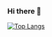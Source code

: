 ### Hi there 👋

[![Top Langs](https://github-readme-stats.vercel.app/api/top-langs/?username=leejaejae&layout=compact)](https://github.com/anuraghazra/github-readme-stats)

<!--
**leejaejae/leejaejae** is a ✨ _special_ ✨ repository because its `README.md` (this file) appears on your GitHub profile.

Here are some ideas to get you started:

- 🔭 I’m currently working on ...
- 🌱 I’m currently learning ...
- 👯 I’m looking to collaborate on ...
- 🤔 I’m looking for help with ...
- 💬 Ask me about ...
- 📫 How to reach me: ...
- 😄 Pronouns: ...
- ⚡ Fun fact: ...
-->
